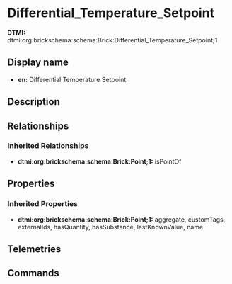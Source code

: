 # Differential_Temperature_Setpoint
**DTMI:** dtmi:org:brickschema:schema:Brick:Differential_Temperature_Setpoint;1
## Display name
- **en:** Differential Temperature Setpoint
## Description
## Relationships
### Inherited Relationships
* **dtmi:org:brickschema:schema:Brick:Point;1:** isPointOf
## Properties
### Inherited Properties
* **dtmi:org:brickschema:schema:Brick:Point;1:** aggregate, customTags, externalIds, hasQuantity, hasSubstance, lastKnownValue, name
## Telemetries
## Commands
